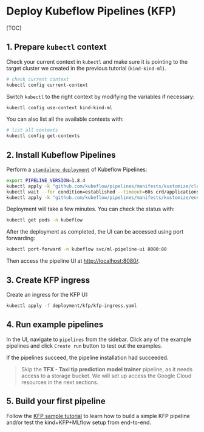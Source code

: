 <h1> Deploy Kubeflow Pipelines (KFP) </h1>

[TOC]


## 1. Prepare `kubectl` context

Check your current context in `kubectl` and make sure it is pointing to the target cluster we created in the previous tutorial (`kind-kind-ml`). 

```bash
# check current context
kubectl config current-context
```

Switch `kubectl` to the right context by modifying the variables if necessary:

```bash
kubectl config use-context kind-kind-ml
```

You can also list all the available contexts with:

```bash
# list all contexts
kubectl config get-contexts
```

## 2. Install Kubeflow Pipelines

Perform a [`standalone deployment`](https://www.kubeflow.org/docs/components/pipelines/installation/standalone-deployment/#deploying-kubeflow-pipelines)
of Kubeflow Pipelines:

```bash
export PIPELINE_VERSION=1.8.4
kubectl apply -k "github.com/kubeflow/pipelines/manifests/kustomize/cluster-scoped-resources?ref=$PIPELINE_VERSION"
kubectl wait --for condition=established --timeout=60s crd/applications.app.k8s.io
kubectl apply -k "github.com/kubeflow/pipelines/manifests/kustomize/env/dev?ref=$PIPELINE_VERSION"
```

Deployment will take a few minutes. You can check the status with:

```bash
kubectl get pods -n kubeflow
```

After the deployment as completed, the UI can be accessed using port forwarding:

```bash
kubectl port-forward -n kubeflow svc/ml-pipeline-ui 8080:80
```

Then access the pipeline UI at [http://localhost:8080/](http://localhost:8080/).


## 3. Create KFP ingress

Create an ingress for the KFP UI:

```bash
kubectl apply -f deployment/kfp/kfp-ingress.yaml
```

## 4. Run example pipelines

In the UI, navigate to `pipelines` from the sidebar. Click any of the example pipelines and click `Create run` button to test out the examples. 

If the pipelines succeed, the pipeline installation had succeeded.

> Skip the **TFX - Taxi tip prediction model trainer** pipeline, as it needs access to a storage bucket. We will set up access the Google Cloud resources in the next sections.

## 5. Build your first pipeline

Follow the [KFP sample tutorial](../resources/try-kubeflow-pipelines/README.md) to learn how to build a simple KFP pipeline and/or test the kind+KFP+MLflow setup from end-to-end. 